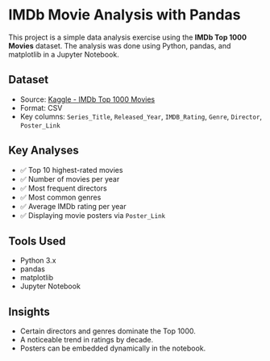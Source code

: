 # IMDb Movie Analysis with Pandas

This project is a simple data analysis exercise using the **IMDb Top 1000 Movies** dataset. The analysis was done using Python, pandas, and matplotlib in a Jupyter Notebook.

## Dataset

- Source: [Kaggle - IMDb Top 1000 Movies]([https://www.kaggle.com/datasets/iamsouravbanerjee/imdb-top-1000-movies](https://www.kaggle.com/datasets/harshitshankhdhar/imdb-dataset-of-top-1000-movies-and-tv-shows?resource=download))
- Format: CSV
- Key columns: `Series_Title`, `Released_Year`, `IMDB_Rating`, `Genre`, `Director`, `Poster_Link`

## Key Analyses

- ✅ Top 10 highest-rated movies
- ✅ Number of movies per year
- ✅ Most frequent directors
- ✅ Most common genres
- ✅ Average IMDb rating per year
- ✅ Displaying movie posters via `Poster_Link`

## Tools Used

- Python 3.x
- pandas
- matplotlib
- Jupyter Notebook

## Insights

- Certain directors and genres dominate the Top 1000.
- A noticeable trend in ratings by decade.
- Posters can be embedded dynamically in the notebook.

